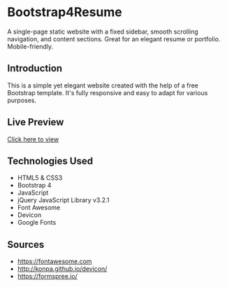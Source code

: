 # Bootstrap4Resume

A single-page static website with a fixed sidebar, smooth scrolling navigation, and content sections. Great for an elegant resume or portfolio. Mobile-friendly. 

## Introduction

This is a simple yet elegant website created with the help of a free Bootstrap template. It's fully responsive and easy to adapt for various purposes. 

## Live Preview

<p><a href="https://tanikshgupta.tech" target="_blank">Click here to view </a></p>

## Technologies Used

* HTML5 & CSS3
* Bootstrap 4
* JavaScript
* jQuery JavaScript Library v3.2.1
* Font Awesome
* Devicon
* Google Fonts

## Sources

* https://fontawesome.com
* http://konpa.github.io/devicon/
* https://formspree.io/


